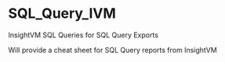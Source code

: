 # SQL_Query_IVM
InsightVM SQL Queries for SQL Query Exports

Will provide a cheat sheet for SQL Query reports from InsightVM

